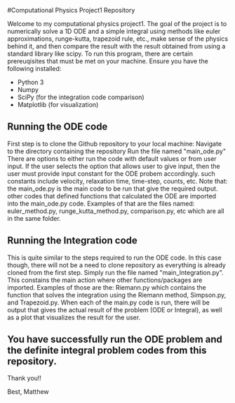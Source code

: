 #Computational Physics Project1 Repository

Welcome to my computational physics project1. The goal of the project is to numerically solve a 1D ODE and a simple integral using methods like euler approximations, runge-kutta, trapezoid rule, etc., make sense of the physics behind it, and then compare the result with the result obtained from using a standard library like scipy.
To run this program, there are certain prereuqisites that must be met on your machine. Ensure you have the following installed: 
- Python 3
- Numpy
- SciPy (for the integration code comparison)
- Matplotlib (for visualization)
## Running the ODE code
First step is to clone the Github repository to your local machine:
Navigate to the directory containing the repository
Run the file named "main_ode.py"
There are options to either run the code with default values or from user input. If the user selects the option that allows user to give input, then the user must provide input constant for the ODE probem accordingly. such constants include velocity, relaxation time, time-step, counts, etc.
Note that: the main_ode.py is the main code to be run that give the required output. other codes that defined functions that calculated the ODE are imported into the main_ode.py code. Examples of that are the files named: euler_method.py, runge_kutta_method.py, comparison.py, etc which are all in the same folder.

## Running the Integration code
This is quite similar to the steps required to run the ODE code. In this case though, there will not be a need to clone repository as everything is already cloned from the first step.
Simply run the file named "main_Integration.py". This constains the main action where other functions/packages are imported. Examples of those are the: Riemann.py which contains the function that solves the integration using the Riemann method, Simpson.py, and Trapezoid.py.
When each of the main.py code is run, there will be output that gives the actual result of the problem (ODE or Integral), as well as a plot that visualizes the result for the user.

## You have  successfully run the ODE problem and the definite integral problem codes from this repository.

Thank you!!

Best,
Matthew
